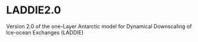 # LADDIE2.0
Version 2.0 of the one-Layer Antarctic model for Dynamical Downscaling of Ice-ocean Exchanges (LADDIE)
